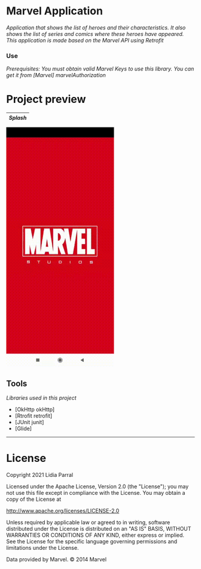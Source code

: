 # Marvel Application
_Application that shows the list of heroes and their characteristics. It also shows the list of series and comics where these heroes have appeared. This application is made based on the Marvel API using Retrofit_
 
 
 ### Use
 _Prerequisites: You must obtain valid Marvel Keys to use this library. You can get it from [Marvel] marvelAuthorization_
 
 
 # Project preview
 
 *Splash* |
  ----- |
![](img/splash_marvel.gif) 
 
 
 
 ## Tools
 _Libraries used in this project_
 
* [OkHttp okHttp]
* [Rtrofit retrofit]
* [JUnit junit]
* [Glide]

 
 
 
 
 
 
 
 
 
 
 
 
 
 
 
 
 -------------------------------------------------------------------------------------------------------------------------------------------------------------------------------
 # License
 
Copyright 2021 Lidia Parral

Licensed under the Apache License, Version 2.0 (the "License");
you may not use this file except in compliance with the License.
You may obtain a copy of the License at

   http://www.apache.org/licenses/LICENSE-2.0

Unless required by applicable law or agreed to in writing, software
distributed under the License is distributed on an "AS IS" BASIS,
WITHOUT WARRANTIES OR CONDITIONS OF ANY KIND, either express or implied.
See the License for the specific language governing permissions and
limitations under the License.


Data provided by Marvel. © 2014 Marvel
